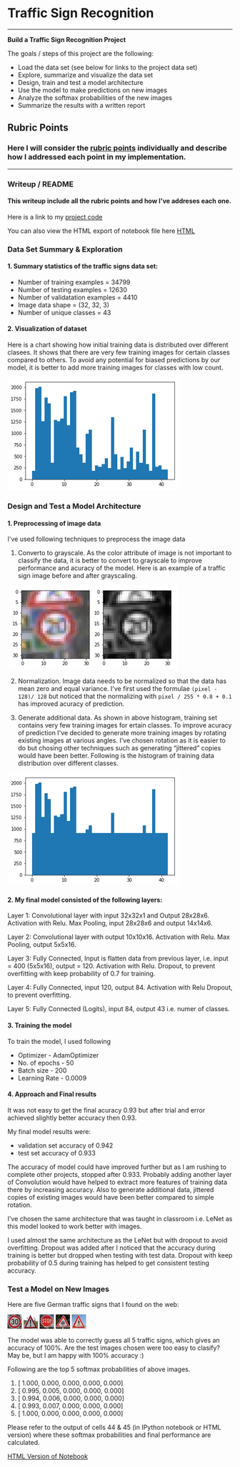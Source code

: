 # **Traffic Sign Recognition** 

---

**Build a Traffic Sign Recognition Project**

The goals / steps of this project are the following:
* Load the data set (see below for links to the project data set)
* Explore, summarize and visualize the data set
* Design, train and test a model architecture
* Use the model to make predictions on new images
* Analyze the softmax probabilities of the new images
* Summarize the results with a written report


[//]: # (Image References)

[image1]: ./Initial_Distib.png "Data Visualization 1"
[image2]: ./Final_Distib.png "Data Visualization 1"
[image3]: ./examples/grayscale.jpg "Grayscaling"
[image4]: ./add_images/30.jpg "Traffic Sign 1"
[image5]: ./add_images/exclam.jpg "Traffic Sign 2"
[image6]: ./add_images/stop.jpg "Traffic Sign 3"
[image7]: ./add_images/unknown.jpg "Traffic Sign 4"
[image8]: ./add_images/walk.jpg "Traffic Sign 5"

## Rubric Points
### Here I will consider the [rubric points](https://review.udacity.com/#!/rubrics/481/view) individually and describe how I addressed each point in my implementation.  

---
### Writeup / README

#### This writeup include all the rubric points and how I've addreses each one. 

Here is a link to my [project code](https://github.com/anilsirish/CarND-Traffic-Sign-Classifier-Project/blob/master/Traffic_Sign_Classifier.ipynb)

You can also view the HTML export of notebook file here [HTML](http://htmlpreview.github.io/?https://github.com/anilsirish/CarND-Traffic-Sign-Classifier-Project/blob/master/Traffic_Sign_Classifier.html)

### Data Set Summary & Exploration

#### 1. Summary statistics of the traffic signs data set:

* Number of training examples = 34799
* Number of testing examples = 12630
* Number of validatation examples = 4410
* Image data shape = (32, 32, 3)
* Number of unique classes = 43

#### 2. Visualization of dataset

Here is a chart showing how initial training data is distributed over different clasees. It shows that there are very few training images for certain classes compared to others. To avoid any potential for biased predictions by our model, it is better to add more training images for classes with low count. 

![Initial Distribution][image1]

### Design and Test a Model Architecture

#### 1. Preprocessing of image data

I've used following techniques to preprocess the image data

1. Converto to grayscale. As the color attribute of image is not important to classify the data, it is better to convert to grayscale to improve performance and acuracy of the model. Here is an example of a traffic sign image before and after grayscaling.

![Gray Scale Image][image3]

2. Normalization. Image data needs to be normalized so that the data has mean zero and equal variance. I've first used the formulae `(pixel - 128)/ 128` but noticed that the normalizing with `pixel / 255 * 0.8 + 0.1` has improved acuracy of prediction.

3. Generate additional data. As shown in above histogram, training set contains very few training images for ertain classes. To improve acuracy of prediction I've decided to generate more training images by rotating existing images at various angles. I've chosen rotation as it is easier to do but chosing other techniques such as generating “jittered” copies would have been better. Following is the histogram of training data distribution over different classes.

![Final Distribution][image2]


#### 2. My final model consisted of the following layers:


Layer 1: Convolutional layer with input 32x32x1 and Output 28x28x6.
         Activation with Relu.
         Max Pooling, input 28x28x6 and output 14x14x6.
         
Layer 2: Convolutional layer with output 10x10x16.
         Activation with Relu.
         Max Pooling, output 5x5x16.

Layer 3: Fully Connected, Input is flatten data from previous layer, i.e. input = 400 (5x5x16), output = 120.
         Activation with Relu.
         Dropout, to prevent overfitting with keep probability of 0.7 for training.
         
Layer 4: Fully Connected, input 120, output 84.
         Activation with Relu
         Dropout, to prevent overfitting.
         
Layer 5: Fully Connected (Logits), input 84, output 43 i.e. numer of classes.


#### 3. Training the model

To train the model, I used following

* Optimizer - AdamOptimizer
* No. of epochs - 50
* Batch size - 200
* Learning Rate - 0.0009

#### 4. Approach and Final results

It was not easy to get the final acuracy 0.93 but after trial and error achieved slightly better accuracy then 0.93.

My final model results were:
* validation set accuracy of 0.942
* test set accuracy of 0.933

The accuracy of model could have improved further but as I am rushing to complete other projects, stopped after 0.933. Probably adding another layer of Convolution would have helped to extract more features of training data there by increasing accuracy. Also to generate additional data, jittered copies of existing images would have been better compared to simple rotation.

I've chosen the same architecture that was taught in classroom i.e. LeNet as this model looked to work better with images. 

I used almost the same architecture as the LeNet but with dropout to avoid overfitting. Dropout was added after I noticed that the accuracy during training is better but dropped when testing with test data. Dropout with keep probability of 0.5 during training has helped to get consistent testing accuracy.


### Test a Model on New Images

Here are five German traffic signs that I found on the web:

![Traffic Sign 1][image4] ![Traffic Sign 2][image5] ![Traffic Sign 3][image6] 
![Traffic Sign 4][image7] ![Traffic Sign 5][image8]


The model was able to correctly guess all 5 traffic signs, which gives an accuracy of 100%. Are the test images chosen were too easy to clasify? May be, but I am happy with 100% accuracy :) 

Following are the top 5 softmax probabilities of above images.

 1. [ 1.000,  0.000,  0.000,  0.000,  0.000] 
 2. [ 0.995,  0.005,  0.000,  0.000,  0.000] 
 3. [ 0.994,  0.006,  0.000,  0.000,  0.000] 
 4. [ 0.993,  0.007,  0.000,  0.000,  0.000]
 5. [ 1.000,  0.000,  0.000,  0.000,  0.000] 

Please refer to the output of cells 44 & 45 (in IPython notebook or HTML version) where these softmax probabilities and final performance are calculated.

 [HTML Version of Notebook](http://htmlpreview.github.io/?https://github.com/anilsirish/CarND-Traffic-Sign-Classifier-Project/blob/master/Traffic_Sign_Classifier.html)

